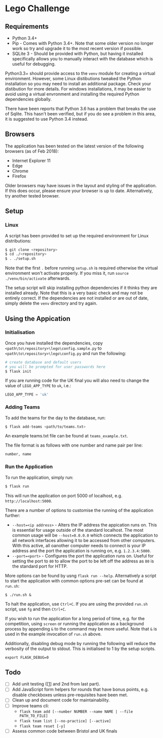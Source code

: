 # Lego Challenge
## Requirements
- Python 3.4+
- Pip - Comes with Python 3.4+. Note that some older version no longer work so try and upgrade it to the most recent version if possible.
- SQLite 3 - Should be provided with Python, but having it installed specifically allows you to manually interact with the database which is useful for debugging.

Python3.3+ should provide access to the `venv` module for creating a virtual environment. However, some Linux distibutions tweaked the Python installation so you may need to install an additional
package. Check your distibution for more details. For windows installations, it may be easier to avoid using a virtual envronment and installing the required Python dependencies globally.

There have been reports that Python 3.6 has a problem that breaks the use of Sqlite. This hasn't been verified, but if you do see a problem in this area, it is suggested to use Python 3.4 instead.

## Browsers
The application has been tested on the latest version of the following browsers (as of Feb 2018):
- Internet Explorer 11
- Edge
- Chrome
- Firefox

Older browsers may have issues in the layout and styling of the application. If this does occur, please ensure your browser is up to date. Alternatively, try another tested browser.

## Setup
### Linux
A script has been provided to set up the required environment for Linux distributions:
```bash
$ git clone <repository>
$ cd ./<repository>
$ . ./setup.sh
```
Note that the first `.` before running `setup.sh` is required otherwise the virtual environment won't activate properly. If you miss it, run `source ./venv/bin/activate` afterwards.

The setup script will skip installing python dependencies if it thinks they are installed already. Note that this is a very basic check and may not be entirely correct. If the dependencies are not installed or are out of date, simply delete the `venv` directory and try again.

## Using the Appication
### Initialisation
Once you have installed the dependencies, copy `<path\to\repository>\lego\config.sample.py` to `<path\to\repository>\lego\config.py` and run the following:
```bash
# create database and default users
# you will be prompted for user passwords here
$ flask init
```

If you are running code for the UK final you will also need to change the value of `LEGO_APP_TYPE` to `uk`, i.e.:
```python
LEGO_APP_TYPE = 'uk'
```

### Adding Teams
To add the teams for the day to the database, run:
```bash
$ flask add-teams <path/to/teams.txt>
```
An example teams.txt file can be found at `teams_example.txt`.

The file format is as follows with one number and name pair per line:
```txt
number, name
```

### Run the Application
To run the application, simply run:
```bash
$ flask run
```
This will run the application on port 5000 of localhost, e.g. `http://localhost:5000`.

There are a number of options to customise the running of the application further:
- `--host=<ip address>` - Alters the IP address the appication runs on. This is essential for usage outside of the standard localhost. The most common usage will be `--host=0.0.0.0` which connects the application to all network interfaces allowing it to be accessed from other computers. With this active, all oanother computer needs to connect is your IP address and the port the application is running on, e.g. `1.2.3.4:5000`.
- `--port=<port>` - Configures the port the application runs on. Useful for setting the port to `80` to allow the port to be left off the address as `80` is the standard port for HTTP.

More options can be found by usng `flask run --help`. Alternatively a script to start the application with common options pre-set can be found at `run.sh`:

```
$ ./run.sh &
```

To halt the application, use `Ctrl+C`. If you are using the provided `run.sh` script, use `fg` and then `Ctrl+C`.

If you wish to run the application for a long period of time, e.g. for the competition, using `screen` or running the application as a background process by appending `&` to the command may be more useful. Note that `&` is used in the example invocation of `run.sh` above.

Additionally, disabling debug mode by running the following will reduce the verbosity of the output to stdout. This is initialised to 1 by the setup scripts.
```
export FLASK_DEBUG=0
```

## Todo
- [ ] Add unit testing ([[1](https://blog.miguelgrinberg.com/post/the-flask-mega-tutorial-part-vii-unit-testing)] and 2nd from last part).
- [ ] Add JavaScript form helpers for rounds that have bonus points, e.g. disable checkboxes unless pre-requisites have been met.
- [ ] Clean up and document code for maintainability.
- [ ] Improve teams cli:
    - `flask team add [--number NUMBER --name NAME | --file PATH_TO_FILE]`
    - `flask team list [--no-practice] [--active]`
    - `flask team reset [-y]`
- [ ] Assess common code between Bristol and UK finals

